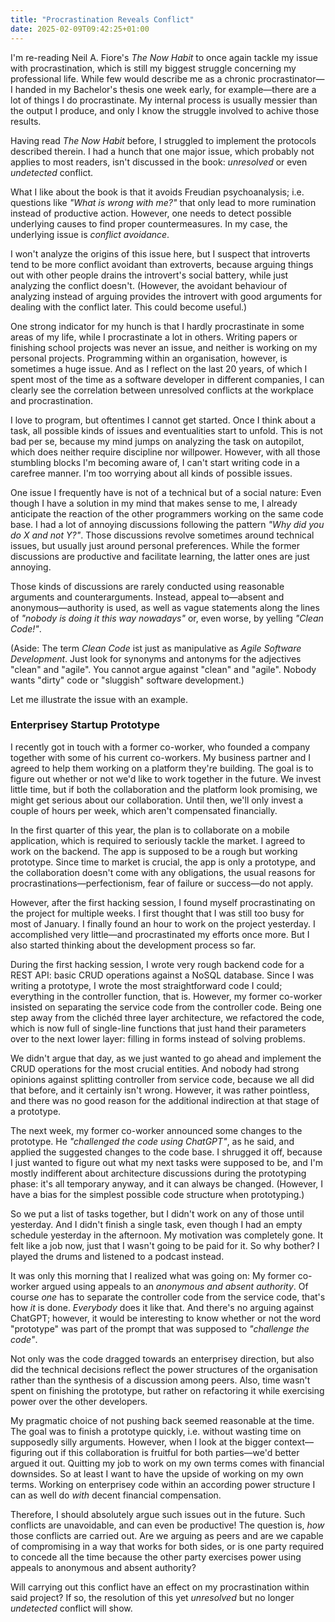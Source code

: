 ```yaml
---
title: "Procrastination Reveals Conflict"
date: 2025-02-09T09:42:25+01:00
---
```


I'm re-reading Neil A. Fiore's _The Now Habit_ to once again tackle my issue
with procrastination, which is still my biggest struggle concerning my
professional life. While few would describe me as a chronic procrastinator—I
handed in my Bachelor's thesis one week early, for example—there are a lot of
things I do procrastinate. My internal process is usually messier than the
output I produce, and only I know the struggle involved to achive those
results.

Having read _The Now Habit_ before, I struggled to implement the protocols
described therein. I had a hunch that one major issue, which probably not
applies to most readers, isn't discussed in the book: _unresolved_ or even
_undetected_ conflict.

What I like about the book is that it avoids Freudian psychoanalysis; i.e.
questions like _"What is wrong with me?"_ that only lead to more rumination
instead of productive action. However, one needs to detect possible underlying
causes to find proper countermeasures. In my case, the underlying issue is
_conflict avoidance_. 

I won't analyze the origins of this issue here, but I suspect that introverts
tend to be more conflict avoidant than extroverts, because arguing things out
with other people drains the introvert's social battery, while just analyzing
the conflict doesn't. (However, the avoidant behaviour of analyzing instead of
arguing provides the introvert with good arguments for dealing with the
conflict later. This could become useful.)

One strong indicator for my hunch is that I hardly procrastinate in some areas
of my life, while I procrastinate a lot in others. Writing papers or finishing
school projects was never an issue, and neither is working on my personal
projects. Programming within an organisation, however, is sometimes a huge
issue. And as I reflect on the last 20 years, of which I spent most of the time
as a software developer in different companies, I can clearly see the
correlation between unresolved conflicts at the workplace and procrastination.

I love to program, but oftentimes I cannot get started. Once I think about a
task, all possible kinds of issues and eventualities start to unfold. This is
not bad per se, because my mind jumps on analyzing the task on autopilot, which
does neither require discipline nor willpower. However, with all those
stumbling blocks I'm becoming aware of, I can't start writing code in a
carefree manner. I'm too worrying about all kinds of possible issues.

One issue I frequently have is not of a technical but of a social nature: Even
though I have a solution in my mind that makes sense to me, I already
anticipate the reaction of the other programmers working on the same code base.
I had a lot of annoying discussions following the pattern _"Why did you do X
and not Y?"_. Those discussions revolve sometimes around technical issues, but
usually just around personal preferences. While the former discussions are
productive and facilitate learning, the latter ones are just annoying.

Those kinds of discussions are rarely conducted using reasonable arguments and
counterarguments. Instead, appeal to—absent and anonymous—authority is used, as
well as vague statements along the lines of _"nobody is doing it this way
nowadays"_ or, even worse, by yelling _"Clean Code!"_.

(Aside: The term _Clean Code_ ist just as manipulative as _Agile Software
Development_. Just look for synonyms and antonyms for the adjectives "clean"
and "agile". You cannot argue against "clean" and "agile". Nobody wants "dirty"
code or "sluggish" software development.)

Let me illustrate the issue with an example.

### Enterprisey Startup Prototype

I recently got in touch with a former co-worker, who founded a company together
with some of his current co-workers. My business partner and I agreed to help
them working on a platform they're building. The goal is to figure out whether
or not we'd like to work together in the future. We invest little time, but if
both the collaboration and the platform look promising, we might get serious
about our collaboration. Until then, we'll only invest a couple of hours per
week, which aren't compensated financially.

In the first quarter of this year, the plan is to collaborate on a mobile
application, which is required to seriously tackle the market. I agreed to work
on the backend. The app is supposed to be a rough but working prototype. Since
time to market is crucial, the app is only a prototype, and the collaboration
doesn't come with any obligations, the usual reasons for
procrastinations—perfectionism, fear of failure or success—do not apply.

However, after the first hacking session, I found myself procrastinating on the
project for multiple weeks. I first thought that I was still too busy for most
of January. I finally found an hour to work on the project yesterday. I
accomplished very little—and procrastinated my efforts once more. But I also
started thinking about the development process so far.

During the first hacking session, I wrote very rough backend code for a REST
API: basic CRUD operations against a NoSQL database. Since I was writing a
prototype, I wrote the most straightforward code I could; everything in the
controller function, that is. However, my former co-worker insisted on
separating the service code from the controller code. Being one step away from
the clichéd three layer architecture, we refactored the code, which is now full
of single-line functions that just hand their parameters over to the next lower
layer: filling in forms instead of solving problems.

We didn't argue that day, as we just wanted to go ahead and implement the CRUD
operations for the most crucial entities. And nobody had strong opinions
against splitting controller from service code, because we all did that before,
and it certainly isn't wrong. However, it was rather pointless, and there was
no good reason for the additional indirection at that stage of a prototype.

The next week, my former co-worker announced some changes to the prototype. He
_"challenged the code using ChatGPT"_, as he said, and applied the suggested
changes to the code base. I shrugged it off, because I just wanted to figure
out what my next tasks were supposed to be, and I'm mostly indifferent about
architecture discussions during the prototyping phase: it's all temporary
anyway, and it can always be changed. (However, I have a bias for the simplest
possible code structure when prototyping.)

So we put a list of tasks together, but I didn't work on any of those until
yesterday. And I didn't finish a single task, even though I had an empty
schedule yesterday in the afternoon. My motivation was completely gone. It felt
like a job now, just that I wasn't going to be paid for it. So why bother? I
played the drums and listened to a podcast instead.

It was only this morning that I realized what was going on: My former co-worker
argued using appeals to an _anonymous and absent authority_. Of course _one_
has to separate the controller code from the service code, that's how _it_ is
done. _Everybody_ does it like that. And there's no arguing against ChatGPT;
however, it would be interesting to know whether or not the word "prototype"
was part of the prompt that was supposed to _"challenge the code"_.

Not only was the code dragged towards an enterprisey direction, but also did
the technical decisions reflect the power structures of the organisation rather
than the synthesis of a discussion among peers. Also, time wasn't spent on
finishing the prototype, but rather on refactoring it while exercising power
over the other developers.

My pragmatic choice of not pushing back seemed reasonable at the time. The goal
was to finish a prototype quickly, i.e. without wasting time on supposedly silly
arguments. However, when I look at the bigger context—figuring out if this
collaboration is fruitful for both parties—we'd better argued it out. Quitting
my job to work on my own terms comes with financial downsides. So at least I
want to have the upside of working on my own terms. Working on enterprisey code
within an according power structure I can as well do _with_ decent financial
compensation.

Therefore, I should absolutely argue such issues out in the future. Such
conflicts are unavoidable, and can even be productive! The question is, _how_
those conflicts are carried out. Are we arguing as peers and are we capable of
compromising in a way that works for both sides, or is one party required to
concede all the time because the other party exercises power using appeals to
anonymous and absent authority?

Will carrying out this conflict have an effect on my procrastination within
said project? If so, the resolution of this yet _unresolved_ but no longer
_undetected_ conflict will show.
